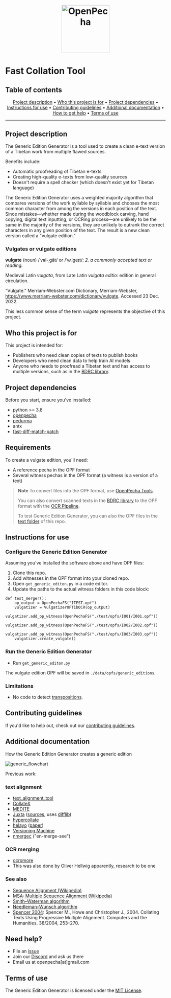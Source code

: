 <h1 align="center">
  <br>
  <a href="https://openpecha.org"><img src="https://avatars.githubusercontent.com/u/82142807?s=400&u=19e108a15566f3a1449bafb03b8dd706a72aebcd&v=4" alt="OpenPecha" width="150"></a>
  <br>
</h1>

# Fast Collation Tool

## Table of contents

<p align="center">
  <a href="#project-description">Project description</a> •
  <a href="#who-this-project-is-for">Who this project is for</a> •
  <a href="#project-dependencies">Project dependencies</a> •
  <a href="#instructions-for-use">Instructions for use</a> •
  <a href="#contributing-guidelines">Contributing guidelines</a> •
  <a href="#additional-documentation">Additional documentation</a> •
  <a href="#need-help">How to get help</a> •
  <a href="#terms-of-use">Terms of use</a>
</p>
<hr>

## Project description

The Generic Edition Generator is a tool used to create a clean e-text version of a Tibetan work from multiple flawed sources.

Benefits include:

- Automatic proofreading of Tibetan e-texts
- Creating high-quality e-texts from low-quality sources
- Doesn't require a spell checker (which doesn't exist yet for Tibetan language)

The Generic Edition Generator uses a weighted majority algorithm that compares versions of the work syllable by syllable and chooses the most common character from among the versions in each position of the text. Since mistakes—whether made during the woodblock carving, hand copying, digital text inputting, or OCRing process—are unlikely to be the same in the majority of the versions, they are unlikely to outrank the correct characters in any given position of the text. The result is a new clean version called a "vulgate edition."

### Vulgates or vulgate editions

**vulgate** (noun) /ˈvəl-ˌgāt/ or /ˈvʌlɡeɪt/: *2. a commonly accepted text or reading.*

Medieval Latin *vulgata*, from Late Latin *vulgata editio*: edition in general circulation.

“Vulgate.” Merriam-Webster.com Dictionary, Merriam-Webster, https://www.merriam-webster.com/dictionary/vulgate. Accessed 23 Dec. 2022.

This less common sense of the term *vulgate* represents the objective of this project.

## Who this project is for

This project is intended for:

- Publishers who need clean copies of texts to publish books
- Developers who need clean data to help train AI models
- Anyone who needs to proofread a Tibetan text and has access to multiple versions, such as in the [BDRC library](https://library.bdrc.io).

## Project dependencies

Before you start, ensure you've installed:

- python >= 3.8
- [openpecha](https://github.com/OpenPecha/Toolkit)
- [pedurma](https://github.com/Esukhia/pedurma)
- antx
- [fast-diff-match-patch](https://pypi.org/project/fast-diff-match-patch/)

## Requirements 

To create a vulgate edition, you'll need:

- A reference pecha in the OPF format
- Several witness pechas in the OPF format (a witness is a version of a text)

> **Note** To convert files into the OPF format, use [OpenPecha Tools](https://github.com/OpenPecha/Toolkit). 
> 
> You can also convert scanned texts in the [BDRC library](https://library.bdrc.io) to the OPF format with the [OCR Pipeline](https://tools.openpecha.org/ocr/).
> 
> To test Generic Edition Generator, you can also the OPF files in the [text folder](https://github.com/OpenPecha/generic-edition-generator/tree/main/test/) of this repo.

## Instructions for use

### Configure the Generic Edition Generator

Assuming you've installed the software above and have OPF files:

1. Clone this repo.
1. Add witnesses in the OPF format into your cloned repo.
1. Open `get_generic_editon.py` in a code editor.
1. Update the paths to the actual witness folders in this code block:

```
def test_merger():
	op_output = OpenPechaFS("ITEST.opf")
	vulgatizer = VulgatizerOPTibOCR(op_output)
	vulgatizer.add_op_witness(OpenPechaFS("./test/opfs/I001/I001.opf"))
	vulgatizer.add_op_witness(OpenPechaFS("./test/opfs/I002/I002.opf"))
	vulgatizer.add_op_witness(OpenPechaFS("./test/opfs/I003/I003.opf"))
	vulgatizer.create_vulgate()
```

### Run the Generic Edition Generator

- Run `get_generic_editon.py`

The vulgate edition OPF will be saved in `./data/opfs/generic_editions`.

### Limitations

- No code to detect [transpositions](http://multiversiondocs.blogspot.com/2008/10/transpositions.html).

## Contributing guidelines

If you'd like to help out, check out our [contributing guidelines](/CONTRIBUTING.md).

## Additional documentation

How the Generic Edition Generator creates a generic edition

![generic_flowchart](https://user-images.githubusercontent.com/24893704/206728922-66a60951-2a1f-4e16-9692-b9720853782b.jpg)

Previous work:

### text alignment

- [text_alignment_tool](https://gitlab.com/sofer_mahir/text_alignment_tool)
- [CollateX](https://collatex.net/about/)
- [MEDITE](http://www-poleia.lip6.fr/~ganascia/Medite_Project)
- [Juxta](https://wiki.digitalclassicist.org/Juxta) ([sources](https://github.com/performant-software/juxta-service), uses [difflib](https://github.com/java-diff-utils/java-diff-utils))
- [hypercollate](https://github.com/HuygensING/hyper-collate)
- [helayo](https://github.com/chchch/sanskrit-alignment) ([paper](https://joss.theoj.org/papers/10.21105/joss.04022))
- [Versioning Machine](http://v-machine.org/)
- [nmergec](http://digitalvariants.blogspot.com/2014/05/merging-multi-version-texts-mark-2.html) ("en-merge-see")

### OCR merging

- [ocromore](https://github.com/UB-Mannheim/ocromore)
- This was also done by Oliver Hellwig apparently, research to be one

### See also

- [Sequence Alignment (Wikipedia)](https://en.wikipedia.org/wiki/Sequence_alignment)
- [MSA: Multiple Sequence Alignment (Wikipedia)](https://en.wikipedia.org/wiki/Multiple_sequence_alignment)
- [Smith–Waterman algorithm](https://en.wikipedia.org/wiki/Smith%E2%80%93Waterman_algorithm)
- [Needleman–Wunsch algorithm](https://en.wikipedia.org/wiki/Needleman%E2%80%93Wunsch_algorithm)
- [Spencer 2004](http://dx.doi.org/10.1007/s10579-004-8682-1): Spencer M., Howe and Christopher J., 2004. Collating Texts Using Progressive Multiple Alignment. Computers and the Humanities. 38/2004, 253–270.

## Need help?

- File an [issue](https://github.com/OpenPecha/generic-edition-generator/issues/new)
- Join our [Discord](https://discord.com/invite/7GFpPFSTeA) and ask us there
- Email us at openpecha[at]gmail.com

## Terms of use

The Generic Edition Generator is licensed under the [MIT License](/LICENSE.md).
